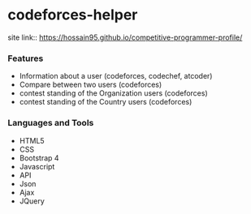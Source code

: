# codeforces-helper
site link:: https://hossain95.github.io/competitive-programmer-profile/
### Features
* Information about a user (codeforces, codechef, atcoder)
* Compare between two users (codeforces)
* contest standing of the Organization users (codeforces)
* contest standing of the Country users (codeforces)

### Languages and Tools
* HTML5
* CSS
* Bootstrap 4
* Javascript
* API
* Json
* Ajax
* JQuery
